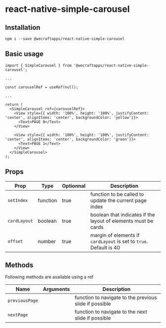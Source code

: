 # react-native-simple-carousel

## Installation

```
npm i --save @wecraftapps/react-native-simple-carousel
```

## Basic usage

```
import { SimpleCarousel } from '@wecraftapps/react-native-simple-carousel';

...

const carouselRef = useRef(null);

...

return (
  <SimpleCarousel ref={carouselRef}>
    <View style={{ width: '100%', height: '100%', justifyContent: 'center', alignItems: 'center', backgroundColor: 'yellow'}}>
      <Text>PAGE 0</Text>
    </View>

    <View style={{ width: '100%', height: '100%', justifyContent: 'center', alignItems: 'center', backgroundColor: 'green'}}>
      <Text>PAGE 1</Text>
    </View>
  </SimpleCarousel>
);
```

## Props

| Prop | Type | Optionnal | Description |
| --- | --- | --- | --- |
| `setIndex` | function | true | function to be called to update the current page index |
| `cardLayout` | boolean | true | boolean that indicates if the layout of elements must be cards |
| `offset` | number | true | margin of elements if `cardLayout` is set to `true`. Default is 40 |

## Methods

Following methods are available using a ref

| Name | Arguments | Description |
| --- | --- | --- |
| `previousPage` |  | function to navigate to the previous slide if possible |
| `nextPage` |  | function to navigate to the next slide if possible |
